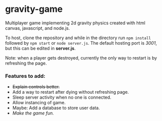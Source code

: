 # gravity-game
Multiplayer game implementing 2d gravity physics created with html canvas, javascript, and node.js.

To host, clone the repository and while in the directory run `npm install` followed by `npm start` or `node server.js`. The default hosting port is *3001*, but this can be edited in **server.js**.

Note: when a player gets destroyed, currently the only way to restart is by refreshing the page.

### Features to add:
- ~~Explain controls better.~~
- Add a way to restart after dying without refreshing page.
- Sleep server activity when no one is connected.
- Allow instancing of game.
- Maybe: Add a database to store user data.
- *Make the game fun.*

